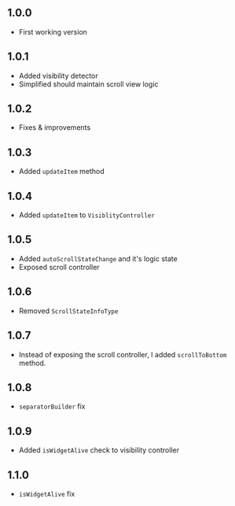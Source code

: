 ## 1.0.0

- First working version 

## 1.0.1
- Added visibility detector 
- Simplified should maintain scroll view logic

## 1.0.2
- Fixes & improvements

## 1.0.3
- Added `updateItem` method

## 1.0.4
- Added `updateItem` to `VisiblityController`

## 1.0.5
- Added `autoScrollStateChange` and it's logic state
- Exposed scroll controller

## 1.0.6
- Removed `ScrollStateInfoType`

## 1.0.7
- Instead of exposing the scroll controller, I added `scrollToBottom` method.

## 1.0.8
- `separatorBuilder` fix

## 1.0.9
- Added `isWidgetAlive` check to visibility controller

## 1.1.0
- `isWidgetAlive` fix